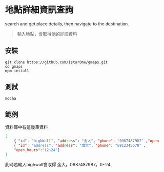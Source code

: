 # 地點詳細資訊查詢
search and get place details, then navigate to the destination.
> 輸入地點，會取得他的詳細資料

## 安裝
```
git clone https://github.com/istar0me/gmaps.git
cd gmaps
npm install
```

## 測試
```
mocha
```

## 範例
資料庫中有這幾筆資料
```json
[
    { "id": "highWall", "address": "金大", "phone": "0987487987" ,"open_hours":"0~24"},
    { "id": "address", "address": "成大", "phone": "0912345678" ,
    "open_hours":"12~24"}
]
```
此時若輸入highwall會取得 金大，0987487987，0~24
```

